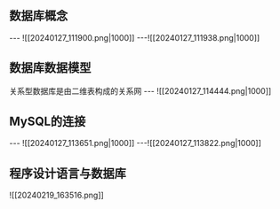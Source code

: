 ## 数据库概念
--- ![[20240127_111900.png|1000]]
---![[20240127_111938.png|1000]]
## 数据库数据模型

关系型数据库是由二维表构成的关系网
--- ![[20240127_114444.png|1000]]
## MySQL的连接
--- ![[20240127_113651.png|1000]]
---![[20240127_113822.png|1000]]
## 程序设计语言与数据库
![[20240219_163516.png]]